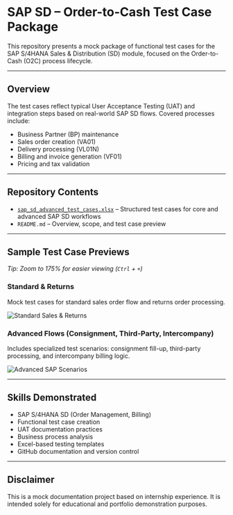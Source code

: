 # SAP SD – Order-to-Cash Test Case Package

This repository presents a mock package of functional test cases for the SAP S/4HANA Sales & Distribution (SD) module, focused on the Order-to-Cash (O2C) process lifecycle.

---

## Overview

The test cases reflect typical User Acceptance Testing (UAT) and integration steps based on real-world SAP SD flows. Covered processes include:

- Business Partner (BP) maintenance  
- Sales order creation (VA01)  
- Delivery processing (VL01N)  
- Billing and invoice generation (VF01)  
- Pricing and tax validation

---

## Repository Contents

- [`sap_sd_advanced_test_cases.xlsx`](./sap_sd_advanced_test_cases.xlsx) – Structured test cases for core and advanced SAP SD workflows  
- `README.md` – Overview, scope, and test case preview

---

## Sample Test Case Previews  
*Tip: Zoom to 175% for easier viewing (`Ctrl` + `+`)*

### Standard & Returns  
Mock test cases for standard sales order flow and returns order processing.

![Standard Sales & Returns](https://i.imgur.com/BNgrnLG.jpeg)

### Advanced Flows (Consignment, Third-Party, Intercompany)  
Includes specialized test scenarios: consignment fill-up, third-party processing, and intercompany billing logic.

![Advanced SAP Scenarios](https://i.imgur.com/CFEGXI4.jpeg)

---

## Skills Demonstrated

- SAP S/4HANA SD (Order Management, Billing)
- Functional test case creation  
- UAT documentation practices  
- Business process analysis  
- Excel-based testing templates  
- GitHub documentation and version control

---

## Disclaimer

This is a mock documentation project based on internship experience. It is intended solely for educational and portfolio demonstration purposes.
